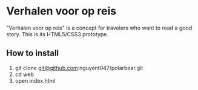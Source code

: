 # Verhalen voor op reis

"Verhalen voor op reis" is a concept for travelers who want to read a good story. This is its HTML5/CSS3 prototype.

## How to install

1. git clone git@github.com:nguyent047/polarbear.git
2. cd web
3. open index.html
